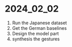 # 2024_02_02

1. Run the Japanese dataset
1. Get the German baselines
1. Design the model part
1. synthesis the gestures







